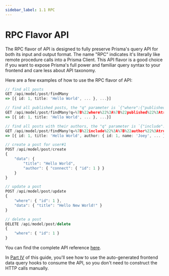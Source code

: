 ```yaml
---
sidebar_label: 1.1 RPC
---
```


# RPC Flavor API

The RPC flavor of API is designed to fully preserve Prisma's query API for both its input and output format. The name "RPC" indicates it's literally like remote procedure calls into a Prisma Client. This API flavor is a good choice if you want to expose Prisma's full power and familiar query syntax to your frontend and care less about API taxonomy.

Here are a few examples of how to use the RPC flavor of API:

```ts
// find all posts
GET /api/model/post/findMany
=> [{ id: 1, title: 'Hello World', ... }, ...}]

// find all published posts, the "q" parameter is `{"where":{"published":true}}` url-encoded
GET /api/model/post/findMany?q=%7B%22where%22%3A%7B%22published%22%3Atrue%7D%7D
=> [{ id: 1, title: 'Hello World', ... }, ...}]

// find all posts with their authors, the "q" parameter is `{"include":{"author":true}}` url-encoded
GET /api/model/post/findMany?q=%7B%22include%22%3A%7B%22author%22%3Atrue%7D%7D
=> [{ id: 1, title: 'Hello World', author: { id: 1, name: 'Joey', ... } }, ...}]

// create a post for user#1
POST /api/model/post/create
{
    "data": {
        "title": "Hello World",
        "author": { "connect": { "id": 1 } }
    }
}

// update a post
POST /api/model/post/update
{
    "where": { "id": 1 },
    "data": { "title": "Hello New World!" }
}

// delete a post
DELETE /api/model/post/delete
{
    "where": { "id": 1 }
}
```

You can find the complete API reference [here](/docs/reference/server-adapters/api-handlers/rpc).

In [Part IV](/docs/the-complete-guide/part4/) of this guide, you'll see how to use the auto-generated frontend data query hooks to consume the API, so you don't need to construct the HTTP calls manually.
